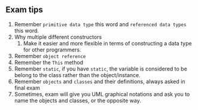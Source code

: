 ## Exam tips

1. Remember `primitive data type` this word and `referenced data types` this word.
2. Why multiple different constructors
   1. Make it easier and more flexible in terms of constructing a data type for other programmers.
3. Remember `object reference`
4. Remember the `This` method
5. Remember `static`, if you have `static`, the variable is considered to be belong to the class rather than the object/instance.
6. Remember `objects` and `classes` and their definitions, always asked in final exam
7. Sometimes, exam will give you UML graphical notations and ask you to name the objects and classes, or the opposite way.